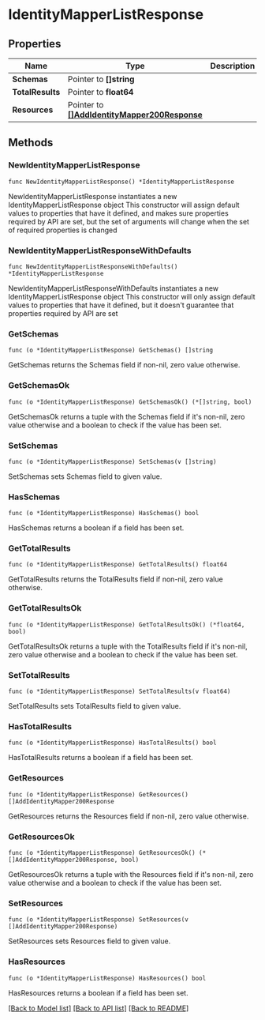 # IdentityMapperListResponse

## Properties

Name | Type | Description | Notes
------------ | ------------- | ------------- | -------------
**Schemas** | Pointer to **[]string** |  | [optional] 
**TotalResults** | Pointer to **float64** |  | [optional] 
**Resources** | Pointer to [**[]AddIdentityMapper200Response**](AddIdentityMapper200Response.md) |  | [optional] 

## Methods

### NewIdentityMapperListResponse

`func NewIdentityMapperListResponse() *IdentityMapperListResponse`

NewIdentityMapperListResponse instantiates a new IdentityMapperListResponse object
This constructor will assign default values to properties that have it defined,
and makes sure properties required by API are set, but the set of arguments
will change when the set of required properties is changed

### NewIdentityMapperListResponseWithDefaults

`func NewIdentityMapperListResponseWithDefaults() *IdentityMapperListResponse`

NewIdentityMapperListResponseWithDefaults instantiates a new IdentityMapperListResponse object
This constructor will only assign default values to properties that have it defined,
but it doesn't guarantee that properties required by API are set

### GetSchemas

`func (o *IdentityMapperListResponse) GetSchemas() []string`

GetSchemas returns the Schemas field if non-nil, zero value otherwise.

### GetSchemasOk

`func (o *IdentityMapperListResponse) GetSchemasOk() (*[]string, bool)`

GetSchemasOk returns a tuple with the Schemas field if it's non-nil, zero value otherwise
and a boolean to check if the value has been set.

### SetSchemas

`func (o *IdentityMapperListResponse) SetSchemas(v []string)`

SetSchemas sets Schemas field to given value.

### HasSchemas

`func (o *IdentityMapperListResponse) HasSchemas() bool`

HasSchemas returns a boolean if a field has been set.

### GetTotalResults

`func (o *IdentityMapperListResponse) GetTotalResults() float64`

GetTotalResults returns the TotalResults field if non-nil, zero value otherwise.

### GetTotalResultsOk

`func (o *IdentityMapperListResponse) GetTotalResultsOk() (*float64, bool)`

GetTotalResultsOk returns a tuple with the TotalResults field if it's non-nil, zero value otherwise
and a boolean to check if the value has been set.

### SetTotalResults

`func (o *IdentityMapperListResponse) SetTotalResults(v float64)`

SetTotalResults sets TotalResults field to given value.

### HasTotalResults

`func (o *IdentityMapperListResponse) HasTotalResults() bool`

HasTotalResults returns a boolean if a field has been set.

### GetResources

`func (o *IdentityMapperListResponse) GetResources() []AddIdentityMapper200Response`

GetResources returns the Resources field if non-nil, zero value otherwise.

### GetResourcesOk

`func (o *IdentityMapperListResponse) GetResourcesOk() (*[]AddIdentityMapper200Response, bool)`

GetResourcesOk returns a tuple with the Resources field if it's non-nil, zero value otherwise
and a boolean to check if the value has been set.

### SetResources

`func (o *IdentityMapperListResponse) SetResources(v []AddIdentityMapper200Response)`

SetResources sets Resources field to given value.

### HasResources

`func (o *IdentityMapperListResponse) HasResources() bool`

HasResources returns a boolean if a field has been set.


[[Back to Model list]](../README.md#documentation-for-models) [[Back to API list]](../README.md#documentation-for-api-endpoints) [[Back to README]](../README.md)


